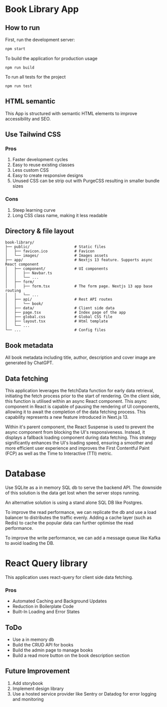 # Book Library App

## How to run

First, run the development server:

```bash
npm start
```

To build the application for production usage

```
npm run build
```

To run all tests for the project

```
npm run test
```

## HTML semantic

This App is structured with semantic HTML elements to improve accessibility and SEO.

## Use Tailwind CSS

### Pros

1. Faster development cycles
2. Easy to reuse existing classes
3. Less custom CSS
4. Easy to create responsive designs
5. Unused CSS can be strip out with PurgeCSS resulting in smaller bundle sizes

### Cons

1. Steep learning curve
2. Long CSS class name, making it less readable

## Directory & file layout

```
book-library/
├── public/                    # Static files
│   ├── favicon.ico            # Favicon
│   └── images/                # Images assets
├── app/                       # Nextjs 13 feature. Supports async React component
│   ├── component/             # UI components
│   │   ├── Navbar.ts
│   │   └── ...
│   ├── form/
│   │   ├── form.tsx           # The form page. Nextjs 13 app base routing
│   │   └── ...
│   ├── api/                   # Rest API routes
│   │   └── book/
│   ├── data/                  # Client side data
│   ├── page.tsx               # Index page of the app
│   ├── global.css             # Global CSS file
│   ├── layout.tsx             # Html template
│   └── ...
└── ...                        # Config files
```

## Book metadata

All book metadata including title, author, description and cover image are generated by ChatGPT.

## Data fetching

This application leverages the fetchData function for early data retrieval, initiating the fetch process prior to the start of rendering. On the client side, this function is utilised within an async React component. This async component in React is capable of pausing the rendering of UI components, allowing it to await the completion of the data fetching process. This capability represents a new feature introduced in Next.js 13.

Within it's parent component, the React Suspense is used to prevent the async component from blocking the UI's responsiveness. Instead, it displays a fallback loading component during data fetching. This strategy significantly enhances the UI's loading speed, ensuring a smoother and more efficient user experience and improves the First Contentful Paint (FCP) as well as the Time to Interactive (TTI) metric.

# Database

Use SQLite as a in memory SQL db to serve the backend API. The downside of this solution is the data get lost when the server stops running.

An alternative solution is using a stand alone SQL DB like Postgres.

To improve the read performance, we can replicate the db and use a load balancer to distributes the traffic evenly. Adding a cache layer (such as Redis) to cache the popular data can further optimise the read performance.

To improve the write performance, we can add a message queue like Kafka to avoid loading the DB.

# React Query library

This application uses react-query for client side data fetching.

### Pros

- Automated Caching and Background Updates
- Reduction in Boilerplate Code
- Built-In Loading and Error States

## ToDo

- Use a in memory db
- Build the CRUD API for books
- Build the admin page to manage books
- Build a read more button on the book description section

## Future Improvement

1. Add storybook
2. Implement design library
3. Use a hosted service provider like Sentry or Datadog for error logging and monitoring
